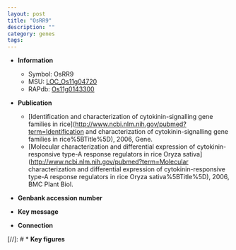 ```yaml
---
layout: post
title: "OsRR9"
description: ""
category: genes
tags: 
---
```


* **Information**  
    + Symbol: OsRR9  
    + MSU: [LOC_Os11g04720](http://rice.plantbiology.msu.edu/cgi-bin/ORF_infopage.cgi?orf=LOC_Os11g04720)  
    + RAPdb: [Os11g0143300](http://rapdb.dna.affrc.go.jp/viewer/gbrowse_details/irgsp1?name=Os11g0143300)  

* **Publication**  
    + [Identification and characterization of cytokinin-signalling gene families in rice](http://www.ncbi.nlm.nih.gov/pubmed?term=Identification and characterization of cytokinin-signalling gene families in rice%5BTitle%5D), 2006, Gene.
    + [Molecular characterization and differential expression of cytokinin-responsive type-A response regulators in rice Oryza sativa](http://www.ncbi.nlm.nih.gov/pubmed?term=Molecular characterization and differential expression of cytokinin-responsive type-A response regulators in rice Oryza sativa%5BTitle%5D), 2006, BMC Plant Biol.

* **Genbank accession number**  

* **Key message**  

* **Connection**  

[//]: # * **Key figures**  


